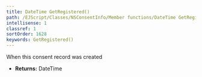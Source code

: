 ```yaml
---
title: DateTime GetRegistered()
path: /EJScript/Classes/NSConsentInfo/Member functions/DateTime GetRegistered()
intellisense: 1
classref: 1
sortOrder: 1628
keywords: GetRegistered()
---
```



When this consent record was created



* **Returns:** DateTime


